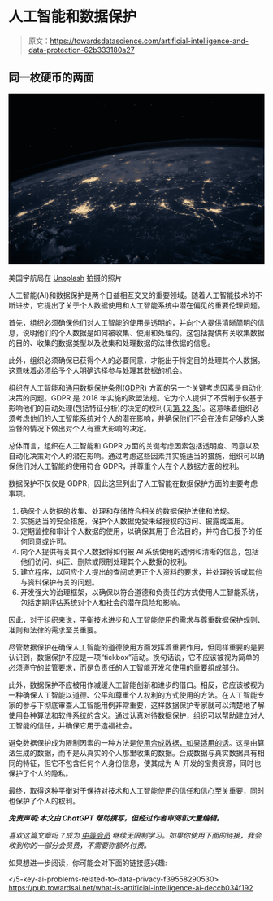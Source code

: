# 人工智能和数据保护

> 原文：<https://towardsdatascience.com/artificial-intelligence-and-data-protection-62b333180a27>

## 同一枚硬币的两面

![](img/f8f8355a58a490ad1339a64f391fee7d.png)

美国宇航局在 [Unsplash](https://unsplash.com/s/photos/data-protection?utm_source=unsplash&utm_medium=referral&utm_content=creditCopyText) 拍摄的照片

人工智能(AI)和数据保护是两个日益相互交叉的重要领域。随着人工智能技术的不断进步，它提出了关于个人数据使用和人工智能系统中潜在偏见的重要伦理问题。

首先，组织必须确保他们对人工智能的使用是透明的，并向个人提供清晰简明的信息，说明他们的个人数据是如何被收集、使用和处理的。这包括提供有关收集数据的目的、收集的数据类型以及收集和处理数据的法律依据的信息。

此外，组织必须确保已获得个人的必要同意，才能出于特定目的处理其个人数据。这意味着必须给予个人明确选择参与处理其数据的机会。

组织在人工智能和[通用数据保护条例(GDPR)](https://gdpr-info.eu/) 方面的另一个关键考虑因素是自动化决策的问题。GDPR 是 2018 年实施的欧盟法规。它为个人提供了不受制于仅基于影响他们的自动处理(包括特征分析)的决定的权利(见[第 22 条](https://gdpr-info.eu/art-22-gdpr/))。这意味着组织必须考虑他们的人工智能系统对个人的潜在影响，并确保他们不会在没有足够的人类监督的情况下做出对个人有重大影响的决定。

总体而言，组织在人工智能和 GDPR 方面的关键考虑因素包括透明度、同意以及自动化决策对个人的潜在影响。通过考虑这些因素并实施适当的措施，组织可以确保他们对人工智能的使用符合 GDPR，并尊重个人在个人数据方面的权利。

数据保护不仅仅是 GDPR，因此这里列出了人工智能在数据保护方面的主要考虑事项。

1.  确保个人数据的收集、处理和存储符合相关的数据保护法律和法规。
2.  实施适当的安全措施，保护个人数据免受未经授权的访问、披露或滥用。
3.  定期监控和审计个人数据的使用，以确保其用于合法目的，并符合已授予的任何同意或许可。
4.  向个人提供有关其个人数据将如何被 AI 系统使用的透明和清晰的信息，包括他们访问、纠正、删除或限制处理其个人数据的权利。
5.  建立程序，以回应个人提出的查阅或更正个人资料的要求，并处理投诉或其他与资料保护有关的问题。
6.  开发强大的治理框架，以确保以符合道德和负责任的方式使用人工智能系统，包括定期评估系统对个人和社会的潜在风险和影响。

因此，对于组织来说，平衡技术进步和人工智能使用的需求与尊重数据保护规则、准则和法律的需求至关重要。

尽管数据保护在确保人工智能的道德使用方面发挥着重要作用，但同样重要的是要认识到，数据保护不应是一项“tickbox”活动。换句话说，它不应该被视为简单的必须遵守的监管要求，而是负责任的人工智能开发和使用的重要组成部分。

此外，数据保护不应被用作减缓人工智能创新和进步的借口。相反，它应该被视为一种确保人工智能以道德、公平和尊重个人权利的方式使用的方法。在人工智能专家的参与下彻底审查人工智能用例非常重要，这样数据保护专家就可以清楚地了解使用各种算法和软件系统的含义。通过认真对待数据保护，组织可以帮助建立对人工智能的信任，并确保它用于造福社会。

避免数据保护成为限制因素的一种方法是[使用合成数据，如果适用的话](https://europeanlawblog.eu/2022/09/22/on-synthetic-data-a-brief-introduction-for-data-protection-law-dummies/)。这是由算法生成的数据，而不是从真实的个人那里收集的数据。合成数据与真实数据具有相同的特征，但它不包含任何个人身份信息，使其成为 AI 开发的宝贵资源，同时也保护了个人的隐私。

最终，取得这种平衡对于保持对技术和人工智能使用的信任和信心至关重要，同时也保护了个人的权利。

***免责声明:本文由 ChatGPT 帮助撰写，但经过作者审阅和大量编辑。***

*喜欢这篇文章吗？成为* [*中等会员*](https://azenresearchlabs.medium.com/membership) *继续无限制学习。如果你使用下面的链接，我会收到你的一部分会员费，不需要你额外付费。*

如果想进一步阅读，你可能会对下面的链接感兴趣:

</safety-of-artificial-intelligence-applications-1ab19606bf43>  </5-key-ai-problems-related-to-data-privacy-f39558290530>  </current-and-future-trends-in-data-science-and-ai-b404105e73ca>  <https://pub.towardsai.net/what-is-artificial-intelligence-ai-deccb034f192> 